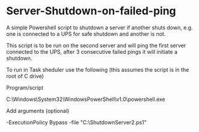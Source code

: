 # Server-Shutdown-on-failed-ping

A simple Powershell script to shutdown a server if another shuts down, e.g. one is connected to a UPS for safe shutdown and another is not.

This script is to be run on the second server and will ping the first server connected to the UPS, after 3 consecutive failed pings it will initiate a shutdown.

To run in Task sheduler use the following (this assumes the script is in the root of C drive)

Program/script

C:\Windows\System32\WindowsPowerShell\v1.0\powershell.exe

Add arguments (optional)

-ExecutionPolicy Bypass -file "C:\ShutdownServer2.ps1"
